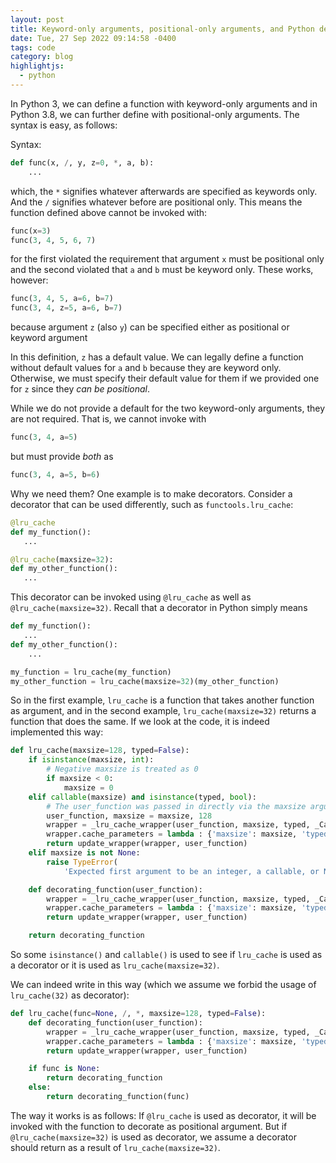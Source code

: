 ```yaml
---
layout: post
title: Keyword-only arguments, positional-only arguments, and Python decorators
date: Tue, 27 Sep 2022 09:14:58 -0400
tags: code
category: blog
highlightjs:
  - python
---
```


In Python 3, we can define a function with keyword-only arguments and in Python
3.8, we can further define with positional-only arguments. The syntax is easy, as follows:

Syntax:

```python
def func(x, /, y, z=0, *, a, b):
    ...
```

which, the `*` signifies whatever afterwards are specified as keywords only.
And the `/` signifies whatever before are positional only. This means the
function defined above cannot be invoked with:

```python
func(x=3)
func(3, 4, 5, 6, 7)
```

for the first violated the requirement that argument `x` must be positional
only and the second violated that `a` and `b` must be keyword only. These
works, however:

```python
func(3, 4, 5, a=6, b=7)
func(3, 4, z=5, a=6, b=7)
```

because argument `z` (also `y`) can be specified either as positional or
keyword argument

In this definition, `z` has a default value. We can legally define a function
without default values for `a` and `b` because they are keyword only.
Otherwise, we must specify their default value for them if we provided one for
`z` since they *can be positional*.

While we do not provide a default for the two keyword-only arguments, they are
not required. That is, we cannot invoke with

```python
func(3, 4, a=5)
```

but must provide *both* as

```python
func(3, 4, a=5, b=6)
```

Why we need them? One example is to make decorators. Consider a decorator that
can be used differently, such as `functools.lru_cache`:

```python
@lru_cache
def my_function():
   ...

@lru_cache(maxsize=32):
def my_other_function():
   ...
```

This decorator can be invoked using `@lru_cache` as well as
`@lru_cache(maxsize=32)`. Recall that a decorator in Python simply means

```python
def my_function():
   ...
def my_other_function():
    ...

my_function = lru_cache(my_function)
my_other_function = lru_cache(maxsize=32)(my_other_function)
```

So in the first example, `lru_cache` is a function that takes another function
as argument, and in the second example, `lru_cache(maxsize=32)` returns a
function that does the same. If we look at the code, it is indeed implemented
this way:

```python
def lru_cache(maxsize=128, typed=False):
    if isinstance(maxsize, int):
        # Negative maxsize is treated as 0
        if maxsize < 0:
            maxsize = 0
    elif callable(maxsize) and isinstance(typed, bool):
        # The user_function was passed in directly via the maxsize argument
        user_function, maxsize = maxsize, 128
        wrapper = _lru_cache_wrapper(user_function, maxsize, typed, _CacheInfo)
        wrapper.cache_parameters = lambda : {'maxsize': maxsize, 'typed': typed}
        return update_wrapper(wrapper, user_function)
    elif maxsize is not None:
        raise TypeError(
            'Expected first argument to be an integer, a callable, or None')

    def decorating_function(user_function):
        wrapper = _lru_cache_wrapper(user_function, maxsize, typed, _CacheInfo)
        wrapper.cache_parameters = lambda : {'maxsize': maxsize, 'typed': typed}
        return update_wrapper(wrapper, user_function)

    return decorating_function
```

So some `isinstance()` and `callable()` is used to see if `lru_cache` is used
as a decorator or it is used as `lru_cache(maxsize=32)`.

We can indeed write in this way (which we assume we forbid the usage of
`lru_cache(32)` as decorator):

```python
def lru_cache(func=None, /, *, maxsize=128, typed=False):
    def decorating_function(user_function):
        wrapper = _lru_cache_wrapper(user_function, maxsize, typed, _CacheInfo)
        wrapper.cache_parameters = lambda : {'maxsize': maxsize, 'typed': typed}
        return update_wrapper(wrapper, user_function)

    if func is None:
        return decorating_function
    else:
        return decorating_function(func)
```

The way it works is as follows: If `@lru_cache` is used as decorator, it will be
invoked with the function to decorate as positional argument. But if
`@lru_cache(maxsize=32)` is used as decorator, we assume a decorator should
return as a result of `lru_cache(maxsize=32)`.
